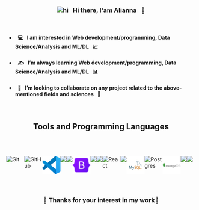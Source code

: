 ### <div align="center"> <img src="https://user-images.githubusercontent.com/1303154/88677602-1635ba80-d120-11ea-84d8-d263ba5fc3c0.gif" width="28px" height="28px" alt="hi"> &nbsp; Hi there, I'am Alianna &nbsp; 🌱 </div>
<br>

- ####  &nbsp; 💻  &nbsp; I am interested in Web development/programming, Data Science/Analysis and ML/DL   &nbsp; 📈
- ####  &nbsp; ✍  &nbsp; I’m always learning Web development/programming, Data Science/Analysis and ML/DL  &nbsp; 📊
- ####  &nbsp; 🤝  &nbsp; I’m looking to collaborate on any project related to the above-mentioned fields and sciences  &nbsp; 📝
<br>

## <div align="center"> Tools and Programming Languages </div>
<br><br>

<img align="left" alt="Git" width="48px" src="https://cdn.jsdelivr.net/gh/devicons/devicon/icons/git/git-original.svg" />
<img align="left" alt="GitHub" width="48px" src="https://cdn.jsdelivr.net/gh/devicons/devicon/icons/github/github-original.svg" />
<img align="left" alt="Visual Studio Code" width="48px" src="https://raw.githubusercontent.com/github/explore/80688e429a7d4ef2fca1e82350fe8e3517d3494d/topics/visual-studio-code/visual-studio-code.png" />
<img src="https://github.com/abranhe/programming-languages-logos/blob/master/src/html/html_48x48.png" align="left"/>
<img src="https://github.com/abranhe/programming-languages-logos/blob/master/src/css/css_48x48.png" align="left"/>
<img align="left" alt="Bootstrap" width="48px" src="https://raw.githubusercontent.com/devicons/devicon/master/icons/bootstrap/bootstrap-original.svg"/>
<img src="https://github.com/abranhe/programming-languages-logos/blob/master/src/javascript/javascript_48x48.png" align="left"/>
<img src="https://github.com/abranhe/programming-languages-logos/blob/master/src/typescript/typescript_48x48.png" align="left"/>
<img align="left" alt="React" width="48px" src="https://cdn.jsdelivr.net/gh/devicons/devicon/icons/react/react-original.svg" />

<img src="https://user-images.githubusercontent.com/88201067/189842194-7873c5c0-6f76-4bf8-9051-134f83bf017e.png" height="48" align="left"/>
<img align="left" alt="MySQL" width="48px" src="https://raw.githubusercontent.com/github/explore/80688e429a7d4ef2fca1e82350fe8e3517d3494d/topics/mysql/mysql.png" />
<img align="left" alt="Postgres" width="48px" src="https://user-images.githubusercontent.com/24623425/36042969-f87531d4-0d8a-11e8-9dee-e87ab8c6a9e3.png" />
<img align="left" alt="MongoDB" width="48px" src="https://raw.githubusercontent.com/github/explore/80688e429a7d4ef2fca1e82350fe8e3517d3494d/topics/mongodb/mongodb.png" />
<img src="https://github.com/abranhe/programming-languages-logos/blob/master/src/python/python_48x48.png" align="left"/>
<img src="https://github.com/abrahamcalf/programming-languages-logos/blob/master/src/r/r_48x48.png" align="left"/>


<br><br><br><br><br>

  ### <div align="center"> 🤗 Thanks for your interest in my work🙏 </div>


<!---
aliaformo/aliaformo is a ✨ special ✨ repository because its `README.md` (this file) appears on your GitHub profile.
You can click the Preview link to take a look at your changes.
--->
